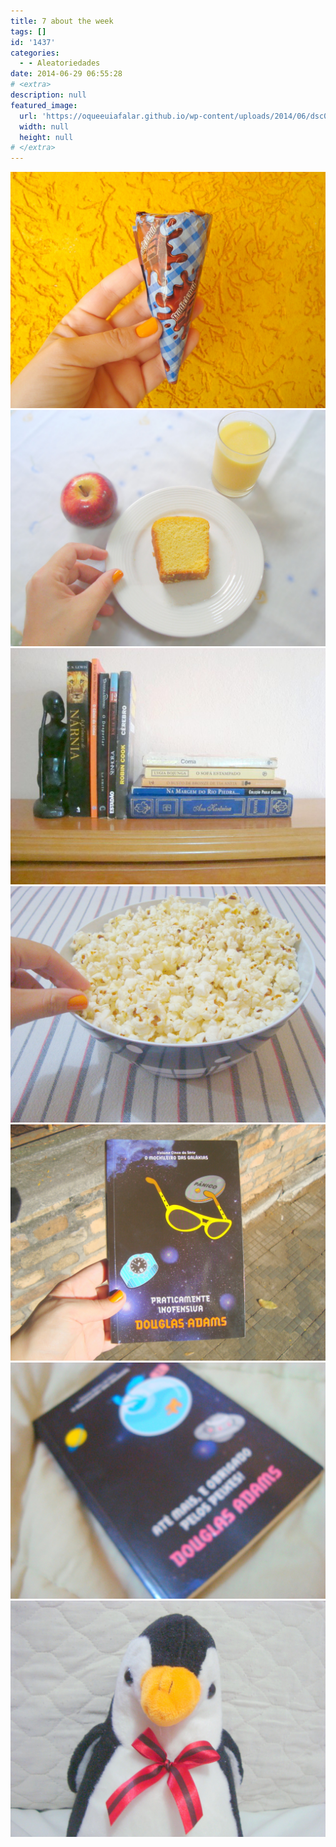 ```yaml
---
title: 7 about the week
tags: []
id: '1437'
categories:
  - - Aleatoriedades
date: 2014-06-29 06:55:28
# <extra>
description: null
featured_image: 
  url: 'https://oqueeuiafalar.github.io/wp-content/uploads/2014/06/dsc03000.jpg?w=650'
  width: null
  height: null
# </extra>
---
```


[![Image](/wp-content/uploads/2014/06/dsc03000.jpg?w=650)](/wp-content/uploads/2014/06/dsc03000.jpg) [![Image](/wp-content/uploads/2014/06/dsc02997.jpg?w=650)](/wp-content/uploads/2014/06/dsc02997.jpg) [![Image](/wp-content/uploads/2014/06/dsc02703.jpg?w=650)](/wp-content/uploads/2014/06/dsc02703.jpg) [![Image](/wp-content/uploads/2014/06/dsc02998.jpg?w=650)](/wp-content/uploads/2014/06/dsc02998.jpg) [![Image](/wp-content/uploads/2014/06/dsc03004.jpg?w=650)](/wp-content/uploads/2014/06/dsc03004.jpg) [![Image](/wp-content/uploads/2014/06/dsc02988.jpg?w=650)](/wp-content/uploads/2014/06/dsc02988.jpg) [![Image](/wp-content/uploads/2014/06/dsc03017.jpg?w=650)](/wp-content/uploads/2014/06/dsc03017.jpg)
